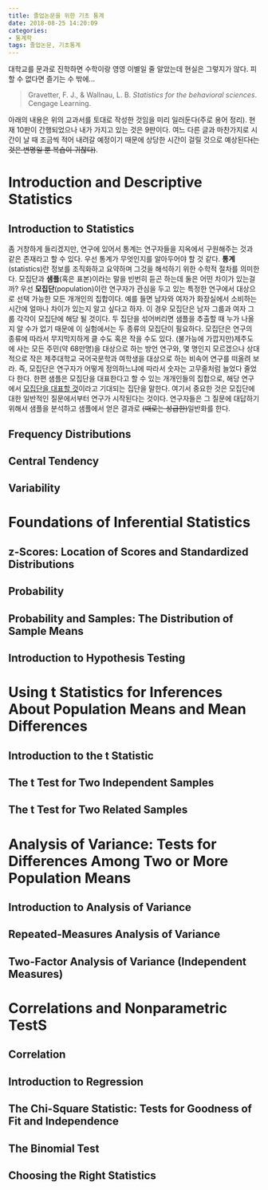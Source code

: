 ```yaml
---
title: 졸업논문을 위한 기초 통계
date: 2018-08-25 14:20:09
categories:
- 통계학
tags: 졸업논문, 기초통계
---
```


대학교를 문과로 진학하면 수학이랑 영영 이별일 줄 알았는데 현실은 그렇지가 않다. 피할 수 없다면 즐기는 수 밖에...

> Gravetter, F. J., & Wallnau, L. B. <i>Statistics for the behavioral sciences</i>. Cengage Learning.

아래의 내용은 위의 교과서를 토대로 작성한 것임을 미리 일러둔다(주로 용어 정리). 현재 10판이 간행되었으나 내가 가지고 있는 것은 9판이다.
여느 다른 글과 마찬가지로 시간이 날 때 조금씩 적어 내려갈 예정이기 때문에 상당한 시간이 걸릴 것으로 예상된다~~(는 것은 변명일 뿐 복습이 귀찮다)~~.

# Introduction and Descriptive Statistics
## Introduction to Statistics
좀 거창하게 들리겠지만, 연구에 있어서 통계는 연구자들을 지옥에서 구원해주는 것과 같은 존재라고 할 수 있다. 우선 통계가 무엇인지를 알아두어야 할 것 같다. **통계**(statistics)란 정보를 조직화하고 요약하며 그것을 해석하기 위한 수학적 절차를 의미한다. 
모집단과 **샘플**(혹은 표본)이라는 말을 빈번히 듣곤 하는데 둘은 어떤 차이가 있는걸까? 우선 **모집단**(population)이란 연구자가 관심을 두고 있는 특정한 연구에서 대상으로 선택 가능한 모든 개개인의 집합이다. 예를 들면 남자와 여자가 화장실에서 소비하는 시간에 얼마나 차이가 있는지 알고 싶다고 하자. 이 경우 모집단은 남자 그룹과 여자 그룹 각각이 모집단에 해당 될 것이다. 두 집단을 섞어버리면 샘플을 추출할 때 누가 나올지 알 수가 없기 때문에 이 실험에서는 두 종류의 모집단이 필요하다. 모집단은 연구의 종류에 따라서 무지막지하게 클 수도 혹은 작을 수도 있다. (불가능에 가깝지만)제주도에 사는 모든 주민(약 68만명)을 대상으로 하는 방언 연구와, 몇 명인지 모르겠으나 상대적으로 작은 제주대학교 국어국문학과 여학생을 대상으로 하는 비속어 연구를 떠올려 보라. 즉, 모집단은 연구자가 어떻게 정의하느냐에 따라서 숫자는 고무줄처럼 늘었다 줄었다 한다.
한편 샘플은 모집단을 대표한다고 할 수 있는 개개인들의 집합으로, 해당 연구에서 <u>모집단을 대표할 것</u>이라고 기대되는 집단을 말한다.
여기서 중요한 것은 모집단에 대한 일반적인 질문에서부터 연구가 시작된다는 것이다. 연구자들은 그 질문에 대답하기 위해서 샘플을 분석하고 샘플에서 얻은 결과로 ~~(때로는 성급한)~~일반화를 한다. 

## Frequency Distributions
## Central Tendency 
## Variability 

# Foundations of Inferential Statistics
## z-Scores: Location of Scores and Standardized Distributions
## Probability
## Probability and Samples: The Distribution of Sample Means
## Introduction to Hypothesis Testing

# Using t Statistics for Inferences About Population Means and Mean Differences
## Introduction to the t Statistic
## The t Test for Two Independent Samples
## The t Test for Two Related Samples

# Analysis of Variance: Tests for Differences Among Two or More Population Means
## Introduction to Analysis of Variance
## Repeated-Measures Analysis of Variance
## Two-Factor Analysis of Variance (Independent Measures)

# Correlations and Nonparametric TestS
## Correlation
## Introduction to Regression
## The Chi-Square Statistic: Tests for Goodness of Fit and Independence
## The Binomial Test
## Choosing the Right Statistics

